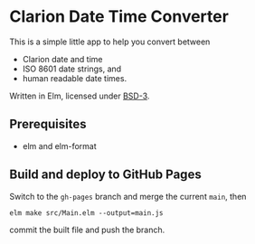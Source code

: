 # Clarion Date Time Converter

This is a simple little app to help you convert between

- Clarion date and time
- ISO 8601 date strings, and
- human readable date times.

Written in Elm, licensed under [BSD-3](LICENSE).

## Prerequisites

- elm and elm-format

## Build and deploy to GitHub Pages

Switch to the `gh-pages` branch and merge the current `main`, then

```shell
elm make src/Main.elm --output=main.js
```

commit the built file and push the branch.
